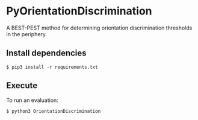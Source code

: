 # PyOrientationDiscrimination

A BEST-PEST method for determining orientation discrimination thresholds in the periphery.

## Install dependencies
~~~~
$ pip3 install -r requirements.txt
~~~~

## Execute
To run an evaluation:
~~~~
$ python3 OrientationDiscrimination
~~~~